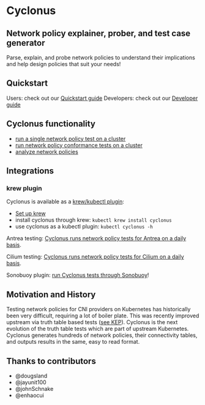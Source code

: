# Cyclonus

## Network policy explainer, prober, and test case generator

Parse, explain, and probe network policies to understand their implications and help design
policies that suit your needs!

## Quickstart

Users: check out our [Quickstart guide](./docs/quickstart.md)
Developers: check out our [Developer guide](./docs/developer-guide.md)


## Cyclonus functionality

 - [run a single network policy test on a cluster](./docs/probe.md)
 - [run network policy conformance tests on a cluster](./docs/generator.md)
 - [analyze network policies](./docs/analyze.md)


## Integrations

### krew plugin

Cyclonus is available as a [krew/kubectl plugin](https://github.com/mattfenwick/kubectl-cyclonus):

 - [Set up krew](https://krew.sigs.k8s.io/docs/user-guide/quickstart/)
 - install cyclonus through krew: `kubectl krew install cyclonus`
 - use cyclonus as a kubectl plugin: `kubectl cyclonus -h`

Antrea testing: [Cyclonus runs network policy tests for Antrea on a daily basis](https://github.com/vmware-tanzu/antrea/actions/workflows/netpol_cyclonus.yml).

Cilium testing: [Cyclonus runs network policy tests for Cilium on a daily basis](https://github.com/cilium/cilium/pull/14889).

Sonobuoy plugin: [run Cyclonus tests through Sonobuoy](./hack/sonobuoy)!


## Motivation and History

Testing network policies for CNI providers on Kubernetes has historically been very difficult, requiring a lot of boiler plate.
This was recently improved upstream via truth table based tests 
([see KEP](https://github.com/kubernetes/enhancements/tree/master/keps/sig-network/1611-network-policy-validation)).
Cyclonus is the next evolution of the truth table tests which are part of upstream Kubernetes.
Cyclonus generates hundreds of network policies, their connectivity tables, and outputs results in the same, easy to read format.

## Thanks to contributors

 - @dougsland
 - @jayunit100
 - @johnSchnake
 - @enhaocui
